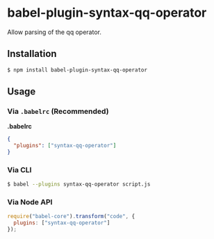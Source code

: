 # babel-plugin-syntax-qq-operator

Allow parsing of the qq operator.

## Installation

```sh
$ npm install babel-plugin-syntax-qq-operator
```

## Usage

### Via `.babelrc` (Recommended)

**.babelrc**

```json
{
  "plugins": ["syntax-qq-operator"]
}
```

### Via CLI

```sh
$ babel --plugins syntax-qq-operator script.js
```

### Via Node API

```javascript
require("babel-core").transform("code", {
  plugins: ["syntax-qq-operator"]
});
```
